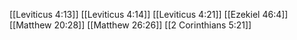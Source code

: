 [[Leviticus 4:13]]
[[Leviticus 4:14]]
[[Leviticus 4:21]]
[[Ezekiel 46:4]]
[[Matthew 20:28]]
[[Matthew 26:26]]
[[2 Corinthians 5:21]]
